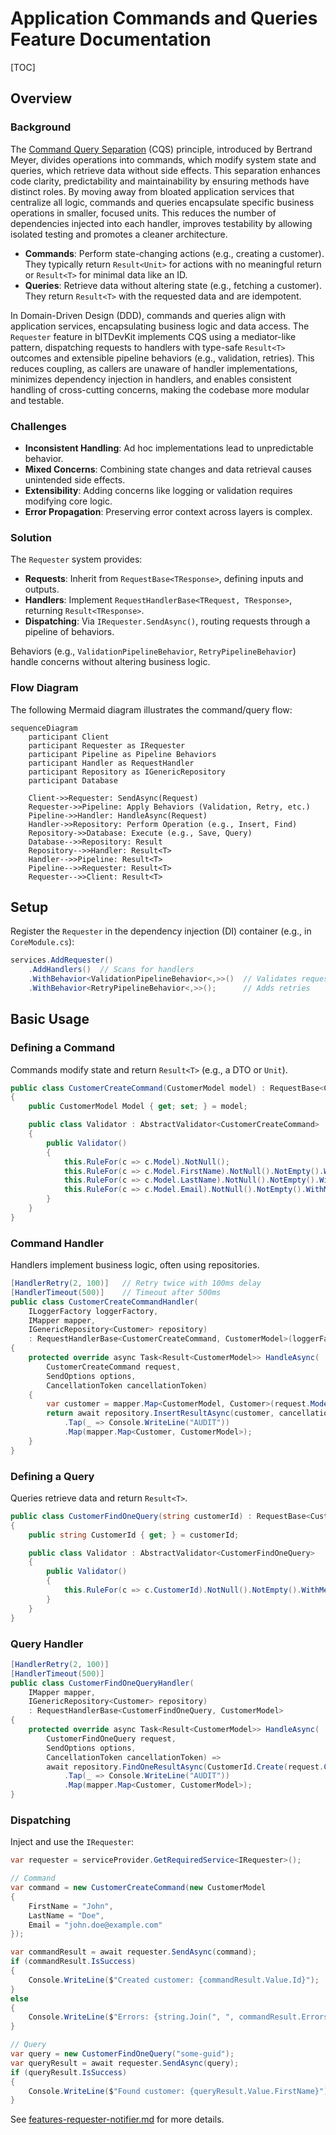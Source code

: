 # Application Commands and Queries Feature Documentation

[TOC]

## Overview

### Background

The [Command Query Separation](https://en.wikipedia.org/wiki/Command%E2%80%93query_separation#:~:text=Command%2Dquery%20separation%20(CQS),the%20caller%2C%20but%20not%20both.) (CQS) principle, introduced by Bertrand Meyer, divides operations into commands, which modify system state and queries, which retrieve data without side effects. This separation enhances code clarity, predictability and maintainability by ensuring methods have distinct roles. By moving away from bloated application services that centralize all logic, commands and queries encapsulate specific business operations in smaller, focused units. This reduces the number of dependencies injected into each handler, improves testability by allowing isolated testing and promotes a cleaner architecture.

- **Commands**: Perform state-changing actions (e.g., creating a customer). They typically return `Result<Unit>` for actions with no meaningful return or `Result<T>` for minimal data like an ID.
- **Queries**: Retrieve data without altering state (e.g., fetching a customer). They return `Result<T>` with the requested data and are idempotent.

In Domain-Driven Design (DDD), commands and queries align with application services, encapsulating business logic and data access. The `Requester` feature in bITDevKit implements CQS using a mediator-like pattern, dispatching requests to handlers with type-safe `Result<T>` outcomes and extensible pipeline behaviors (e.g., validation, retries). This reduces coupling, as callers are unaware of handler implementations, minimizes dependency injection in handlers, and enables consistent handling of cross-cutting concerns, making the codebase more modular and testable.

### Challenges

- **Inconsistent Handling**: Ad hoc implementations lead to unpredictable behavior.
- **Mixed Concerns**: Combining state changes and data retrieval causes unintended side effects.
- **Extensibility**: Adding concerns like logging or validation requires modifying core logic.
- **Error Propagation**: Preserving error context across layers is complex.

### Solution

The `Requester` system provides:
- **Requests**: Inherit from `RequestBase<TResponse>`, defining inputs and outputs.
- **Handlers**: Implement `RequestHandlerBase<TRequest, TResponse>`, returning `Result<TResponse>`.
- **Dispatching**: Via `IRequester.SendAsync()`, routing requests through a pipeline of behaviors.

Behaviors (e.g., `ValidationPipelineBehavior`, `RetryPipelineBehavior`) handle concerns without altering business logic.

### Flow Diagram

The following Mermaid diagram illustrates the command/query flow:

```mermaid
sequenceDiagram
    participant Client
    participant Requester as IRequester
    participant Pipeline as Pipeline Behaviors
    participant Handler as RequestHandler
    participant Repository as IGenericRepository
    participant Database

    Client->>Requester: SendAsync(Request)
    Requester->>Pipeline: Apply Behaviors (Validation, Retry, etc.)
    Pipeline->>Handler: HandleAsync(Request)
    Handler->>Repository: Perform Operation (e.g., Insert, Find)
    Repository->>Database: Execute (e.g., Save, Query)
    Database-->>Repository: Result
    Repository-->>Handler: Result<T>
    Handler-->>Pipeline: Result<T>
    Pipeline-->>Requester: Result<T> 
    Requester-->>Client: Result<T>
```

## Setup

Register the `Requester` in the dependency injection (DI) container (e.g., in `CoreModule.cs`):

```csharp
services.AddRequester()
    .AddHandlers()  // Scans for handlers
    .WithBehavior<ValidationPipelineBehavior<,>>()  // Validates requests
    .WithBehavior<RetryPipelineBehavior<,>>();      // Adds retries
```

## Basic Usage

### Defining a Command
Commands modify state and return `Result<T>` (e.g., a DTO or `Unit`).

```csharp
public class CustomerCreateCommand(CustomerModel model) : RequestBase<CustomerModel>
{
    public CustomerModel Model { get; set; } = model;

    public class Validator : AbstractValidator<CustomerCreateCommand>
    {
        public Validator()
        {
            this.RuleFor(c => c.Model).NotNull();
            this.RuleFor(c => c.Model.FirstName).NotNull().NotEmpty().WithMessage("Must not be empty.");
            this.RuleFor(c => c.Model.LastName).NotNull().NotEmpty().WithMessage("Must not be empty.");
            this.RuleFor(c => c.Model.Email).NotNull().NotEmpty().WithMessage("Must not be empty.");
        }
    }
}
```

### Command Handler
Handlers implement business logic, often using repositories.

```csharp
[HandlerRetry(2, 100)]   // Retry twice with 100ms delay
[HandlerTimeout(500)]    // Timeout after 500ms
public class CustomerCreateCommandHandler(
    ILoggerFactory loggerFactory,
    IMapper mapper,
    IGenericRepository<Customer> repository)
    : RequestHandlerBase<CustomerCreateCommand, CustomerModel>(loggerFactory)
{
    protected override async Task<Result<CustomerModel>> HandleAsync(
        CustomerCreateCommand request,
        SendOptions options,
        CancellationToken cancellationToken)
    {
        var customer = mapper.Map<CustomerModel, Customer>(request.Model);
        return await repository.InsertResultAsync(customer, cancellationToken: cancellationToken)
            .Tap(_ => Console.WriteLine("AUDIT"))
            .Map(mapper.Map<Customer, CustomerModel>);
    }
}
```

### Defining a Query
Queries retrieve data and return `Result<T>`.

```csharp
public class CustomerFindOneQuery(string customerId) : RequestBase<CustomerModel>
{
    public string CustomerId { get; } = customerId;

    public class Validator : AbstractValidator<CustomerFindOneQuery>
    {
        public Validator()
        {
            this.RuleFor(c => c.CustomerId).NotNull().NotEmpty().WithMessage("Must not be empty.");
        }
    }
}
```

### Query Handler
```csharp
[HandlerRetry(2, 100)]
[HandlerTimeout(500)]
public class CustomerFindOneQueryHandler(
    IMapper mapper,
    IGenericRepository<Customer> repository)
    : RequestHandlerBase<CustomerFindOneQuery, CustomerModel>
{
    protected override async Task<Result<CustomerModel>> HandleAsync(
        CustomerFindOneQuery request,
        SendOptions options,
        CancellationToken cancellationToken) =>
        await repository.FindOneResultAsync(CustomerId.Create(request.CustomerId), cancellationToken: cancellationToken)
            .Tap(_ => Console.WriteLine("AUDIT"))
            .Map(mapper.Map<Customer, CustomerModel>);
}
```

### Dispatching
Inject and use the `IRequester`:

```csharp
var requester = serviceProvider.GetRequiredService<IRequester>();

// Command
var command = new CustomerCreateCommand(new CustomerModel 
{ 
    FirstName = "John", 
    LastName = "Doe", 
    Email = "john.doe@example.com" 
});

var commandResult = await requester.SendAsync(command);
if (commandResult.IsSuccess)
{
    Console.WriteLine($"Created customer: {commandResult.Value.Id}");
}
else
{
    Console.WriteLine($"Errors: {string.Join(", ", commandResult.Errors.Select(e => e.Message))}");
}

// Query
var query = new CustomerFindOneQuery("some-guid");
var queryResult = await requester.SendAsync(query);
if (queryResult.IsSuccess)
{
    Console.WriteLine($"Found customer: {queryResult.Value.FirstName}");
}
```

See [features-requester-notifier.md](./features-requester-notifier.md) for more details.